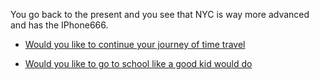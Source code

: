 You go back to the present and you see that NYC is way more advanced and has the IPhone666.

* [Would you like to continue your journey of time travel](../time-machine.md)



* [Would you like to go to school like a good kid would do](../../before-tm/school.md) 
